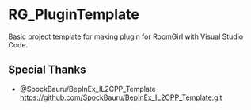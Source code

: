# RG_PluginTemplate

Basic project template for making plugin for RoomGirl with Visual Studio Code.

## Special Thanks
- @SpockBauru/BepInEx_IL2CPP_Template
https://github.com/SpockBauru/BepInEx_IL2CPP_Template.git